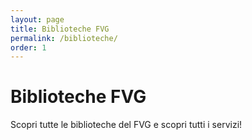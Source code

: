 ```yaml
---
layout: page
title: Biblioteche FVG
permalink: /biblioteche/
order: 1
---
```

# Biblioteche FVG
Scopri tutte le biblioteche del FVG e scopri tutti i servizi!
